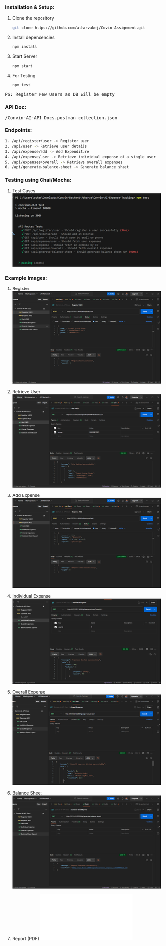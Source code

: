 ### Installation & Setup:
1. Clone the repository
   ```bash
   git clone https://github.com/atharvakej/Covin-Assignment.git
   ```

2. Install dependencies
   ```bash
   npm install
   ```
3. Start Server
   ```bash
   npm start
   ```
4. For Testing 
    ```bash
   npm test
   ```


<pre>PS: Register New Users as DB will be empty</pre>

### API Doc:
<pre>/Convin-AI-API Docs.postman_collection.json</pre>


### Endpoints:
   ```bash
   1. /api/register/user -> Register user
   2. /api/user -> Retrieve user details
   3. /api/expense/add -> Add Expenditure
   4. /api/expense/user -> Retrieve individual expense of a single user
   5. /api/expenses/overall -> Retrieve overall expenses
   6. /api/generate-balance-sheet -> Generate balance sheet
   ```

### Testing using Chai/Mocha:
1. Test Cases
    ![Run Test](/Testing_images/Unit-test.png)

### Example Images:
1. Register
   ![Register](/Testing_images/Register.png)

2. Retrieve User
   ![Retrieve User](/Testing_images/getUser.png)
     
3. Add Expense
   ![Add Expense](/Testing_images/addexpense.png)

4. Individual Expense
   ![Individual Expense](/Testing_images/individual.png)

5. Overall Expense
   ![Overall Expense](/Testing_images/Overall.png)
   
6. Balance Sheet
   ![Balance Sheet](/Testing_images/Balance.png)

7. Report (PDF)
   ![Report](/reports/Report.pdf)


